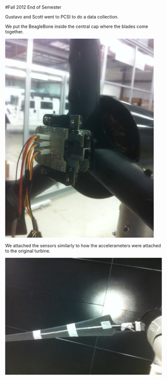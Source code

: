 #Fall 2012 End of Semester

Gustavo and Scott went to PCSI to do a data collection.

We put the BeagleBone inside the central cap where the blades come together.

![beaglebone mounting](beagle.jpg)

We attached the sensors similarly to how the accelerameters were attached
to the original turbine.

![sensors on blade](blade.JPG)
